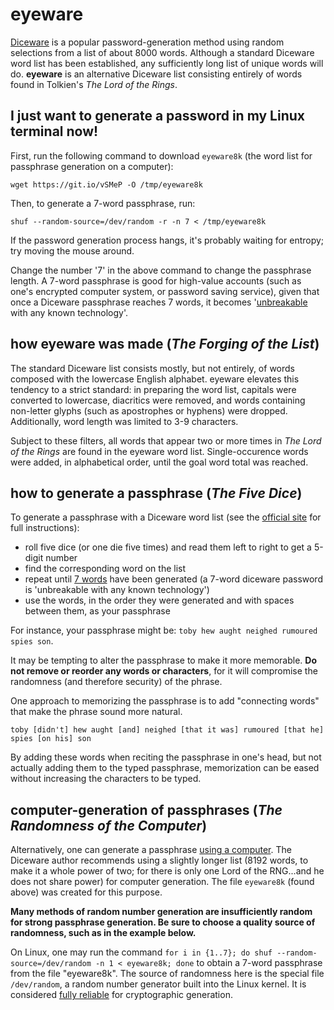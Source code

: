 # eyeware

[Diceware](http://world.std.com/~reinhold/diceware.html) is a popular password-generation method using random selections from a list of about 8000 words. Although a standard Diceware word list has been established, any sufficiently long list of unique words will do. **eyeware** is an alternative Diceware list consisting entirely of words found in Tolkien's *The Lord of the Rings*.

## I just want to generate a password in my Linux terminal now!

First, run the following command to download `eyeware8k` (the word list for passphrase generation on a computer):

```
wget https://git.io/vSMeP -O /tmp/eyeware8k
```

Then, to generate a 7-word passphrase, run:

```
shuf --random-source=/dev/random -r -n 7 < /tmp/eyeware8k
```

If the password generation process hangs, it's probably waiting for entropy; try moving the mouse around.

Change the number '7' in the above command to change the passphrase length. A 7-word passphrase is good for high-value accounts (such as one's encrypted computer system, or password saving service), given that once a Diceware passphrase reaches 7 words, it becomes '[unbreakable](http://world.std.com/~reinhold/dicewarefaq.html#howlong) with any known technology'.

## how eyeware was made (*The Forging of the List*)

The standard Diceware list consists mostly, but not entirely, of words composed with the lowercase English alphabet. eyeware elevates this tendency to a strict standard: in preparing the word list, capitals were converted to lowercase, diacritics were removed, and words containing non-letter glyphs (such as apostrophes or hyphens) were dropped. Additionally, word length was limited to 3-9 characters.

Subject to these filters, all words that appear two or more times in *The Lord of the Rings* are found in the eyeware word list. Single-occurence words were added, in alphabetical order, until the goal word total was reached.

## how to generate a passphrase (*The Five Dice*)

To generate a passphrase with a Diceware word list (see the [official site](http://world.std.com/~reinhold/diceware.html) for full instructions):

- roll five dice (or one die five times) and read them left to right to get a 5-digit number
- find the corresponding word on the list
- repeat until [7 words](http://world.std.com/~reinhold/dicewarefaq.html#howlong) have been generated (a 7-word diceware password is 'unbreakable with any known technology')
- use the words, in the order they were generated and with spaces between them, as your passphrase

For instance, your passphrase might be: `toby hew aught neighed rumoured spies son`.

It may be tempting to alter the passphrase to make it more memorable. **Do not remove or reorder any words or characters**, for it will compromise the randomness (and therefore security) of the phrase.

One approach to memorizing the passphrase is to add "connecting words" that make the phrase sound more natural.

`toby [didn't] hew aught [and] neighed [that it was] rumoured [that he] spies [on his] son`

By adding these words when reciting the passphrase in one's head, but not actually adding them to the typed passphrase, memorization can be eased without increasing the characters to be typed.

## computer-generation of passphrases (*The Randomness of the Computer*)

Alternatively, one can generate a passphrase [using a computer](http://world.std.com/~reinhold/dicewarefaq.html#computer). The Diceware author recommends using a slightly longer list (8192 words, to make it a whole power of two; for there is only one Lord of the RNG...and he does not share power) for computer generation. The file `eyeware8k` (found above) was created for this purpose.

**Many methods of random number generation are insufficiently random for strong passphrase generation. Be sure to choose a quality source of randomness, such as in the example below.**

On Linux, one may run the command `for i in {1..7}; do shuf --random-source=/dev/random -n 1 < eyeware8k; done` to obtain a 7-word passphrase from the file "eyeware8k". The source of randomness here is the special file `/dev/random`, a random number generator built into the Linux kernel. It is considered [fully reliable](https://wiki.archlinux.org/index.php/Random_number_generation) for cryptographic generation.
